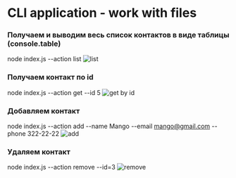 # CLI application - work with files

### Получаем и выводим весь список контактов в виде таблицы (console.table)

node index.js --action list
![list](https://monosnap.com/file/1aNJ7JDmosJh0JBp137LvdLjuOjwOG)

### Получаем контакт по id

node index.js --action get --id 5
![get by id](https://monosnap.com/file/VaXivYDdJbaMu7FFyHCk752wnTVcLY)

### Добавляем контакт

node index.js --action add --name Mango --email mango@gmail.com --phone 322-22-22
![add](https://ibb.co/c37TfqJ)

### Удаляем контакт

node index.js --action remove --id=3
![remove](https://monosnap.com/file/t61TrtxIXdWKeJCSqMSJQyeYm9pLr8)
